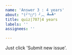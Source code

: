 ```yaml
---
name: 'Answer 3 : 4 years'
about: "(╯°□°）╯︵ ┻━┻"
title: quiz|707|4 years
labels: ''
assignees: ''

---
```


Just click 'Submit new issue'.
